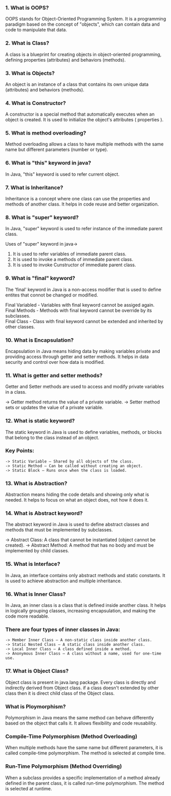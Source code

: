 ### 1. What is OOPS?

OOPS stands for Object-Oriented Programming System. It is a programming paradigm based on the concept of "objects", which can contain data and code to manipulate that data.

### 2. What is Class?

A class is a blueprint for creating objects in object-oriented programming, defining properties (attributes) and behaviors (methods).

### 3. What is Objects?

An object is an instance of a class that contains its own unique data (attributes) and behaviors (methods).

### 4. What is Constructor?

A constructor is a special method that automatically executes when an object is created. It is used to initialize the object's attributes ( properties ).

### 5. What is method overloading?

Method overloading allows a class to have multiple methods with the same name but different parameters (number or type).

### 6. What is "this" keyword in java?

In Java, "this" keyword is used to refer current object.

### 7. What is Inheritance?

Inheritance is a concept where one class can use the properties and methods of another class. It helps in code reuse and better organization.

### 8. What is "super" keyword?

In Java, "super" keyword is used to refer instance of the immediate parent class.

Uses of "super" keyword in java->

1. It is used to refer variables of immediate parent class.
2. It is used to invoke a methods of immediate parent class.
3. It is used to invoke Cunstructor of immediate parent class.

### 9. What is "final" keyword?

The 'final' keyword in Java is a non-access modifier that is used to define entites that connot be changed or modified.

Final Variabled - Variables with final keyword cannot be assiged again.</br>
Final Methods - Methods with final keyword cannot be override by its subclasses.</br>
Final Class - Class with final keyword cannot be extended and inherited by other classes.

### 10. What is Encapsulation?

Encapsulation in Java means hiding data by making variables private and providing access through getter and setter methods. It helps in data security and control over how data is modified.

### 11. What is getter and setter methods?

Getter and Setter methods are used to access and modify private variables in a class.

-> Getter method returns the value of a private variable.
-> Setter method sets or updates the value of a private variable.

### 12. What is static keyword?

The static keyword in Java is used to define variables, methods, or blocks that belong to the class instead of an object.

### Key Points:

    -> Static Variable – Shared by all objects of the class.
    -> Static Method – Can be called without creating an object.
    -> Static Block – Runs once when the class is loaded.

### 13. What is Abstraction?

Abstraction means hiding the code details and showing only what is needed. It helps to focus on what an object does, not how it does it.

### 14. What is Abstract keyword?

The abstract keyword in Java is used to define abstract classes and methods that must be implemented by subclasses.

-> Abstract Class: A class that cannot be instantiated (object cannot be created).
-> Abstract Method: A method that has no body and must be implemented by child classes.

### 15. What is Interface?

In Java, an interface contains only abstract methods and static constants. It is used to achieve abstraction and multiple inheritance.

### 16. What is Inner Class?

In Java, an inner class is a class that is defined inside another class. It helps in logically grouping classes, increasing encapsulation, and making the code more readable.

### There are four types of inner classes in Java:

    -> Member Inner Class – A non-static class inside another class.
    -> Static Nested Class – A static class inside another class.
    -> Local Inner Class – A class defined inside a method.
    -> Anonymous Inner Class – A class without a name, used for one-time use.

### 17. What is Object Class?

Object class is present in java.lang package. Every class is directly and indirectly derived from Object class. if a class doesn't extended by other class then it is direct child class of the Object class.

### What is Ploymorphism?

Polymorphism in Java means the same method can behave differently based on the object that calls it. It allows flexibility and code reusability.

### Compile-Time Polymorphism (Method Overloading)

When multiple methods have the same name but different parameters, it is called compile-time polymorphism. The method is selected at compile time.

### Run-Time Polymorphism (Method Overriding)

When a subclass provides a specific implementation of a method already defined in the parent class, it is called run-time polymorphism. The method is selected at runtime.
